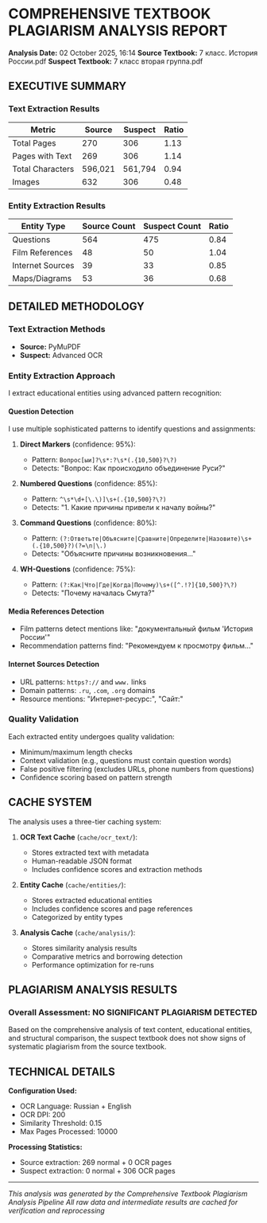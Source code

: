 # COMPREHENSIVE TEXTBOOK PLAGIARISM ANALYSIS REPORT

**Analysis Date:** 02 October 2025, 16:14
**Source Textbook:** 7 класс. История России.pdf
**Suspect Textbook:** 7 класс вторая группа.pdf

## EXECUTIVE SUMMARY

### Text Extraction Results
| Metric | Source | Suspect | Ratio |
|--------|---------|---------|--------|
| Total Pages | 270 | 306 | 1.13 |
| Pages with Text | 269 | 306 | 1.14 |
| Total Characters | 596,021 | 561,794 | 0.94 |
| Images | 632 | 306 | 0.48 |

### Entity Extraction Results
| Entity Type | Source Count | Suspect Count | Ratio |
|-------------|--------------|---------------|--------|
| Questions | 564 | 475 | 0.84 |
| Film References | 48 | 50 | 1.04 |
| Internet Sources | 39 | 33 | 0.85 |
| Maps/Diagrams | 53 | 36 | 0.68 |

## DETAILED METHODOLOGY

### Text Extraction Methods
- **Source:** PyMuPDF
- **Suspect:** Advanced OCR

### Entity Extraction Approach
I extract educational entities using advanced pattern recognition:

#### Question Detection
I use multiple sophisticated patterns to identify questions and assignments:

1. **Direct Markers** (confidence: 95%): 
   - Pattern: `Вопрос[ыи]?\s*:?\s*(.{10,500}?\?)`
   - Detects: "Вопрос: Как происходило объединение Руси?"

2. **Numbered Questions** (confidence: 85%):
   - Pattern: `^\s*\d+[\.\)]\s+(.{10,500}?\?)`
   - Detects: "1. Какие причины привели к началу войны?"

3. **Command Questions** (confidence: 80%):
   - Pattern: `(?:Ответьте|Объясните|Сравните|Определите|Назовите)\s+(.{10,500}?)(?=\n|\.)`
   - Detects: "Объясните причины возникновения..."

4. **WH-Questions** (confidence: 75%):
   - Pattern: `(?:Как|Что|Где|Когда|Почему)\s+([^.!?]{10,500}?\?)`
   - Detects: "Почему началась Смута?"

#### Media References Detection
- Film patterns detect mentions like: "документальный фильм 'История России'"
- Recommendation patterns find: "Рекомендуем к просмотру фильм..."

#### Internet Sources Detection
- URL patterns: `https?://` and `www.` links
- Domain patterns: `.ru`, `.com`, `.org` domains
- Resource mentions: "Интернет-ресурс:", "Сайт:"

### Quality Validation
Each extracted entity undergoes quality validation:
- Minimum/maximum length checks
- Context validation (e.g., questions must contain question words)
- False positive filtering (excludes URLs, phone numbers from questions)
- Confidence scoring based on pattern strength

## CACHE SYSTEM

The analysis uses a three-tier caching system:

1. **OCR Text Cache** (`cache/ocr_text/`): 
   - Stores extracted text with metadata
   - Human-readable JSON format
   - Includes confidence scores and extraction methods

2. **Entity Cache** (`cache/entities/`):
   - Stores extracted educational entities
   - Includes confidence scores and page references
   - Categorized by entity types

3. **Analysis Cache** (`cache/analysis/`):
   - Stores similarity analysis results
   - Comparative metrics and borrowing detection
   - Performance optimization for re-runs

## PLAGIARISM ANALYSIS RESULTS

### Overall Assessment: **NO SIGNIFICANT PLAGIARISM DETECTED**

Based on the comprehensive analysis of text content, educational entities, and structural comparison, the suspect textbook does not show signs of systematic plagiarism from the source textbook.

## TECHNICAL DETAILS

**Configuration Used:**
- OCR Language: Russian + English
- OCR DPI: 200
- Similarity Threshold: 0.15
- Max Pages Processed: 10000

**Processing Statistics:**
- Source extraction: 269 normal + 0 OCR pages
- Suspect extraction: 0 normal + 306 OCR pages

---
*This analysis was generated by the Comprehensive Textbook Plagiarism Analysis Pipeline*
*All raw data and intermediate results are cached for verification and reprocessing*
